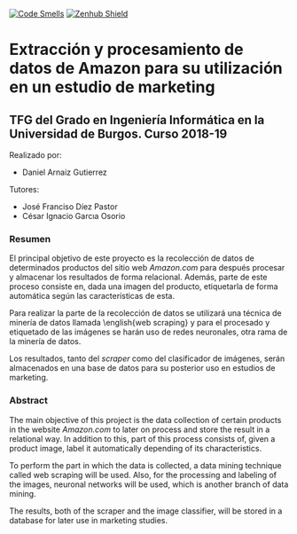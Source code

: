 [![Code Smells](https://sonarcloud.io/api/project_badges/measure?project=daniarnaizg_TFG-Amazon-Scraper&metric=code_smells)](https://sonarcloud.io/dashboard?id=daniarnaizg_TFG-Amazon-Scraper) [![Zenhub Shield](https://camo.githubusercontent.com/96347b1f6d9b0f08194ba026de8b69bc27bb8f0d/68747470733a2f2f696d672e736869656c64732e696f2f62616467652f5368697070696e675f6661737465725f776974682d5a656e4875622d3565363062612e7376673f7374796c653d666c61742d737175617265)](https://app.zenhub.com/workspaces/tfg-amazon-scraper-5be08fc14b5806bc2bf16304/board?repos=152600714)

# Extracción y procesamiento de datos de Amazon para su utilización en un estudio de marketing
## TFG del Grado en Ingeniería Informática en la Universidad de Burgos. Curso 2018-19

Realizado por:
*  Daniel Arnaiz Gutierrez

Tutores:
*  José Franciso Díez Pastor
*  César Ignacio Garcıa Osorio

### Resumen

El principal objetivo de este proyecto es la recolección de datos de determinados productos del sitio web <em>Amazon.com</em> para después procesar y almacenar los resultados de forma relacional. Además, parte de este proceso consiste en, dada una imagen del producto, etiquetarla de forma automática según las características de esta.

Para realizar la parte de la recolección de datos se utilizará una técnica de minería de datos llamada \english{web scraping} y para el procesado y etiquetado de las imágenes se harán uso de redes neuronales, otra rama de la minería de datos.

Los resultados, tanto del <em>scraper</em> como del clasificador de imágenes, serán almacenados en una base de datos para su posterior uso en estudios de marketing.

### Abstract

The main objective of this project is the data collection of certain products in the website <em>Amazon.com</em> to later on process and store the result in a relational way. In addition to this, part of this process consists of, given a product image, label it automatically depending of its characteristics.

To perform the part in which the data is collected, a data mining technique called web scraping will be used. Also, for the processing and labeling of the images, neuronal networks will be used, which is another branch of data mining.

The results, both of the scraper and the image classifier, will be stored in a database for later use in marketing studies.
